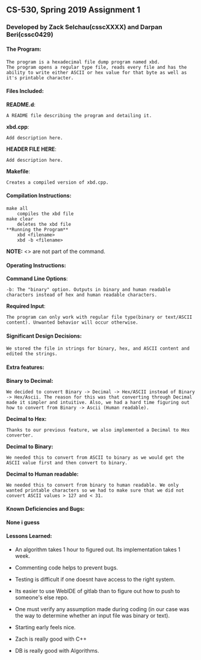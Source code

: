 ## CS-530, Spring 2019 Assignment 1
### Developed by Zack Selchau(csscXXXX) and Darpan Beri(cssc0429)

#### The Program:
    The program is a hexadecimal file dump program named xbd.
    The program opens a regular type file, reads every file and has the ability to write either ASCII or hex value for that byte as well as it's printable character.

#### Files Included:
**README.d**:

    A README file describing the program and detailing it.

**xbd.cpp**:

    Add description here.

**HEADER FILE HERE**:

    Add description here.

**Makefile**:

    Creates a compiled version of xbd.cpp.

#### Compilation Instructions:
    make all
    	compiles the xbd file
    make clear
    	deletes the xbd file
    **Running the Program**
    	xbd <filename>
    	xbd -b <filename>
**NOTE:** <> are not part of the command.

#### Operating Instructions:
**Command Line Options**:

    -b: The "binary" option. Outputs in binary and human readable characters instead of hex and human readable characters.

**Required Input**:

    The program can only work with regular file type(binary or text/ASCII content). Unwanted behavior will occur otherwise.

#### Significant Design Decisions:
    We stored the file in strings for binary, hex, and ASCII content and edited the strings.

#### Extra features:
**Binary to Decimal:**

    We decided to convert Binary -> Decimal -> Hex/ASCII instead of Binary -> Hex/Ascii. The reason for this was that converting through Decimal made it simpler and intuitive. Also, we had a hard time figuring out how to convert from Binary -> Ascii (Human readable).

**Decimal to Hex:**

    Thanks to our previous feature, we also implemented a Decimal to Hex converter.

**Decimal to Binary:**

    We needed this to convert from ASCII to binary as we would get the ASCII value first and then convert to binary.

**Decimal to Human readable:**

    We needed this to convert from binary to human readable. We only wanted printable characters so we had to make sure that we did not convert ASCII values > 127 and < 31.

#### Known Deficiencies and Bugs:
**None i guess**

#### Lessons Learned:
* An algorithm takes 1 hour to figured out. Its implementation takes 1 week.

* Commenting code helps to prevent bugs.

* Testing is difficult if one doesnt have access to the right system.

* Its easier to use WebIDE of gitlab than to figure out how to push to someone's else repo.

* One must verify any assumption made during coding (in our case was the way to determine whether an input file was binary or text).

* Starting early feels nice.

* Zach is really good with C++

* DB is really good with Algorithms.

